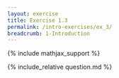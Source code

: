 ```yaml
---
layout: exercise
title: Exercise 1.3
permalink: /intro-exercises/ex_3/
breadcrumb: 1-Introduction
---
```


{% include mathjax_support %}

<div><i class="arrow-up loader" data-chapter="intro-exercises" data-exercise="ex_3" data-rating="0"></i></div>
{% include_relative question.md %}
